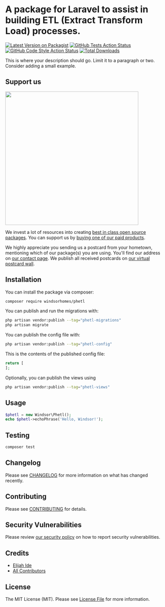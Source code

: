 # A package for Laravel to assist in building ETL (Extract Transform Load) processes.

[![Latest Version on Packagist](https://img.shields.io/packagist/v/windsorhomes/phetl.svg?style=flat-square)](https://packagist.org/packages/windsorhomes/phetl)
[![GitHub Tests Action Status](https://img.shields.io/github/actions/workflow/status/windsorhomes/phetl/run-tests.yml?branch=main&label=tests&style=flat-square)](https://github.com/windsorhomes/phetl/actions?query=workflow%3Arun-tests+branch%3Amain)
[![GitHub Code Style Action Status](https://img.shields.io/github/actions/workflow/status/windsorhomes/phetl/fix-php-code-style-issues.yml?branch=main&label=code%20style&style=flat-square)](https://github.com/windsorhomes/phetl/actions?query=workflow%3A"Fix+PHP+code+style+issues"+branch%3Amain)
[![Total Downloads](https://img.shields.io/packagist/dt/windsorhomes/phetl.svg?style=flat-square)](https://packagist.org/packages/windsorhomes/phetl)

This is where your description should go. Limit it to a paragraph or two. Consider adding a small example.

## Support us

[<img src="https://github-ads.s3.eu-central-1.amazonaws.com/Phetl.jpg?t=1" width="419px" />](https://spatie.be/github-ad-click/Phetl)

We invest a lot of resources into creating [best in class open source packages](https://spatie.be/open-source). You can support us by [buying one of our paid products](https://spatie.be/open-source/support-us).

We highly appreciate you sending us a postcard from your hometown, mentioning which of our package(s) you are using. You'll find our address on [our contact page](https://spatie.be/about-us). We publish all received postcards on [our virtual postcard wall](https://spatie.be/open-source/postcards).

## Installation

You can install the package via composer:

```bash
composer require windsorhomes/phetl
```

You can publish and run the migrations with:

```bash
php artisan vendor:publish --tag="phetl-migrations"
php artisan migrate
```

You can publish the config file with:

```bash
php artisan vendor:publish --tag="phetl-config"
```

This is the contents of the published config file:

```php
return [
];
```

Optionally, you can publish the views using

```bash
php artisan vendor:publish --tag="phetl-views"
```

## Usage

```php
$phetl = new Windsor\Phetl();
echo $phetl->echoPhrase('Hello, Windsor!');
```

## Testing

```bash
composer test
```

## Changelog

Please see [CHANGELOG](CHANGELOG.md) for more information on what has changed recently.

## Contributing

Please see [CONTRIBUTING](CONTRIBUTING.md) for details.

## Security Vulnerabilities

Please review [our security policy](../../security/policy) on how to report security vulnerabilities.

## Credits

- [Elijah Ide](https://github.com/Lijahide)
- [All Contributors](../../contributors)

## License

The MIT License (MIT). Please see [License File](LICENSE.md) for more information.
